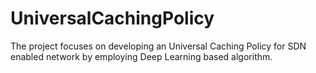 # UniversalCachingPolicy
The project focuses on developing an Universal Caching Policy for SDN enabled network by employing Deep Learning based algorithm. 
